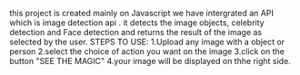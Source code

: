 this project is created mainly on Javascript 
we have intergrated an API which is image detection api . it detects the image objects, celebrity detection and Face detection and returns the result of the image as selected by the user.
STEPS TO USE:
1.Upload any image with a object or person
2.select the choice of action you want on the image
3.click on the button "SEE THE MAGIC"
4.your image will be displayed on thhe right side.

